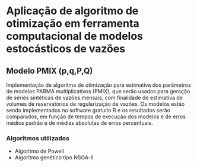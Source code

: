 # Aplicação de algoritmo de otimização em ferramenta computacional de modelos estocásticos de vazões
## Modelo PMIX (p,q,P,Q)

Implementação de algoritmo de otimização para estimativa dos parâmetros de modelos PARMA multiplicativos (PMIX), que serão usados 
para geração de séries sintéticas de vazões mensais, com finalidade de estimativa de volumes de reservatórios de regularização de vazões.
Os modelos estão sendo implementados no software gratuito R e os resultados serão comparados, em função de tempos de execução dos modelos 
e de erros médios padrão e de médias absolutas de erros percentuais.

### Algoritmos utilizados
* Algoritmo de Powell
* Algoritmo genético tipo NSGA-II
